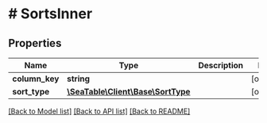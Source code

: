 # # SortsInner

## Properties

Name | Type | Description | Notes
------------ | ------------- | ------------- | -------------
**column_key** | **string** |  | [optional]
**sort_type** | [**\SeaTable\Client\Base\SortType**](SortType.md) |  | [optional]

[[Back to Model list]](../../README.md#models) [[Back to API list]](../../README.md#endpoints) [[Back to README]](../../README.md)
